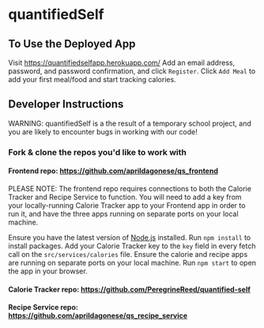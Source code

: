 # quantifiedSelf

## To Use the Deployed App
Visit https://quantifiedselfapp.herokuapp.com/
Add an email address, password, and password confirmation, and click `Register`.
Click `Add Meal` to add your first meal/food and start tracking calories.

## Developer Instructions

WARNING: quantifiedSelf is a the result of a temporary school project, and you are likely to encounter bugs in working with our code!

### Fork & clone the repos you'd like to work with
#### Frontend repo: https://github.com/aprildagonese/qs_frontend

PLEASE NOTE: The frontend repo requires connections to both the Calorie Tracker and Recipe Service to function. You will need to add a key from your locally-running Calorie Tracker app to your Frontend app in order to run it, and have the three apps running on separate ports on your local machine.

Ensure you have the latest version of [Node.js](https://nodejs.org/en/) installed.
Run `npm install` to install packages.
Add your Calorie Tracker key to the `key` field in every fetch call on the `src/services/calories` file.
Ensure the calorie and recipe apps are running on separate ports on your local machine.
Run `npm start` to open the app in your browser.

#### Calorie Tracker repo: https://github.com/PeregrineReed/quantified-self
#### Recipe Service repo: https://github.com/aprildagonese/qs_recipe_service

